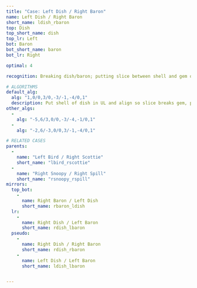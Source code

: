```yaml
---
title: "Case: Left Dish / Right Baron"
name: Left Dish / Right Baron
short_name: ldish_rbaron
top: Dish
top_short_name: dish
top_lr: Left
bot: Baron
bot_short_name: baron
bot_lr: Right

optimal: 4

recognition: Breaking dish/baron; putting slice between shell and gem on top and preserving tents on bottom breaks squareshape.

# ALGORITHMS
default_alg:
  alg: "1,0/0,3/0,-3/-1,-4/0,1"
  description: Put shell of dish in UL and align so slice breaks gem, preserve both tents in DL (goes to good bird/scottie).
other_algs:
  -
    alg: "-5,6/3,0/0,-3/-4,-1/0,1"
  -
    alg: "-2,6/-3,0/0,3/-1,-4/0,1"

# RELATED CASES
parents:
  -
    name: "Left Bird / Right Scottie"
    short_name: "lbird_rscottie"
  -
    name: "Right Snoopy / Right Spill"
    short_name: "rsnoopy_rspill"
mirrors:
  top_bot:
    -
      name: Right Baron / Left Dish
      short_name: rbaron_ldish
  lr:
    -
      name: Right Dish / Left Baron
      short_name: rdish_lbaron
  pseudo:
    -
      name: Right Dish / Right Baron
      short_name: rdish_rbaron
    -
      name: Left Dish / Left Baron
      short_name: ldish_lbaron


---
```


